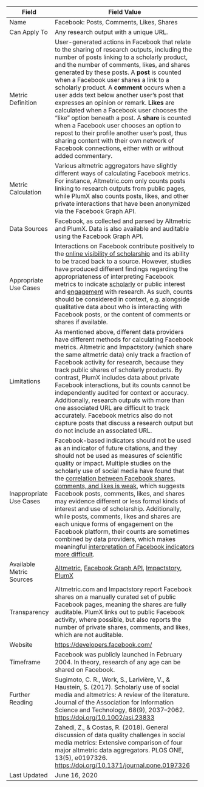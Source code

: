 | Field | Field Value |
|------------------------------|-------------------------------------------------|
| Name | Facebook:  Posts, Comments, Likes, Shares
| Can Apply To | Any research output with a unique URL.
| Metric Definition | User-generated actions in Facebook that relate to the sharing of research outputs, including the number of posts linking to a scholarly product, and the number of comments, likes, and shares generated by these posts. A **post** is counted when a Facebook user shares a link to a scholarly product. A **comment** occurs when a user adds text below another user’s post that expresses an opinion or remark. **Likes** are calculated when a Facebook user chooses the “like” option beneath a post. A **share** is counted when a Facebook user chooses an option to repost to their profile another user’s post, thus sharing content with their own network of Facebook connections, either with or without added commentary.
| Metric Calculation | Various altmetric aggregators have slightly different ways of calculating Facebook metrics. For instance, Altmetric.com only counts posts linking to research outputs from public pages, while PlumX also counts posts, likes, and other private interactions that have been anonymized via the Facebook Graph API.
| Data Sources | Facebook, as collected and parsed by Altmetric and PlumX. Data is also available and auditable using the Facebook Graph API.
| Appropriate Use Cases | Interactions on Facebook contribute positively to the [online visibility of scholarship](https://arxiv.org/abs/1502.05701) and its ability to be traced back to a source. However, studies have produced different findings regarding the appropriateness of interpreting Facebook metrics to indicate [scholarly](https://doi.org/10.1371/journal.pone.0134389) or public interest and [engagement](https://arxiv.org/abs/1809.01194) with research. As such, counts should be considered in context, e.g. alongside qualitative data about who is interacting with Facebook posts, or the content of comments or shares if available.
| Limitations | As mentioned above, different data providers have different methods for calculating Facebook metrics. Altmetric and Impactstory (which share the same altmetric data) only track a fraction of Facebook activity for research, because they track public shares of scholarly products. By contrast, PlumX includes data about private Facebook interactions, but its counts cannot be independently audited for context or accuracy. Additionally, research outputs with more than one associated URL are difficult to track accurately. Facebook metrics also do not capture posts that discuss a research output but do not include an associated URL.
| Inappropriate Use Cases | Facebook-based indicators should not be used as an indicator of future citations, and they should not be used as measures of scientific quality or impact. Multiple studies on the scholarly use of social media have found that the [correlation between Facebook shares, comments, and likes is weak](https://arxiv.org/abs/1608.08112), which suggests Facebook posts, comments, likes, and shares may evidence different or less formal kinds of interest and use of scholarship. Additionally, while posts, comments, likes and shares are each unique forms of engagement on the Facebook platform, their counts are sometimes combined by data providers, which makes meaningful [interpretation of Facebook indicators more difficult](https://doi.org/10.1371/journal.pone.0197326).
| Available Metric Sources | [Altmetric](http://altmetric.com/), [Facebook Graph API](https://developers.facebook.com/docs/graph-api/), [Impactstory](http://impactstory.org/), [PlumX](http://plumanalytics.com/) 
| Transparency | Altmetric.com and Impactstory report Facebook shares on a manually curated set of public Facebook pages, meaning the shares are fully auditable. PlumX links out to public Facebook activity, where possible, but also reports the number of private shares, comments, and likes, which are not auditable.
| Website | https://developers.facebook.com/
| Timeframe | Facebook was publicly launched in February 2004. In theory, research of any age can be shared on Facebook.
| Further Reading | Sugimoto, C. R., Work, S., Larivière, V., & Haustein, S. (2017). Scholarly use of social media and altmetrics: A review of the literature. Journal of the Association for Information Science and Technology, 68(9), 2037–2062. https://doi.org/10.1002/asi.23833 
|| Zahedi, Z., & Costas, R. (2018). General discussion of data quality challenges in social media metrics: Extensive comparison of four major altmetric data aggregators. PLOS ONE, 13(5), e0197326. https://doi.org/10.1371/journal.pone.0197326
| Last Updated | June 16, 2020

